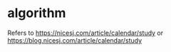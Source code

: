 # algorithm
Refers to https://nicesj.com/article/calendar/study or https://blog.nicesj.com/article/calendar/study
